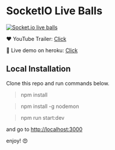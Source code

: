 # SocketIO Live Balls

[![Socket.io live balls](https://s3.amazonaws.com/mseven-general/socketio-live-balls-github-repo.jpg)](https://www.youtube.com/watch?v=x1ZURfr95qM)

:hearts: YouTube Trailer: [Click](https://www.youtube.com/watch?v=x1ZURfr95qM)

:space_invader: Live demo on heroku: [Click](https://socketio-live-balls.herokuapp.com/)

## Local Installation
Clone this repo and run commands below.

> npm install

> npm install -g nodemon

> npm run start:dev

and go to [http://localhost:3000](http://localhost:3000)

enjoy! :heart_eyes:

